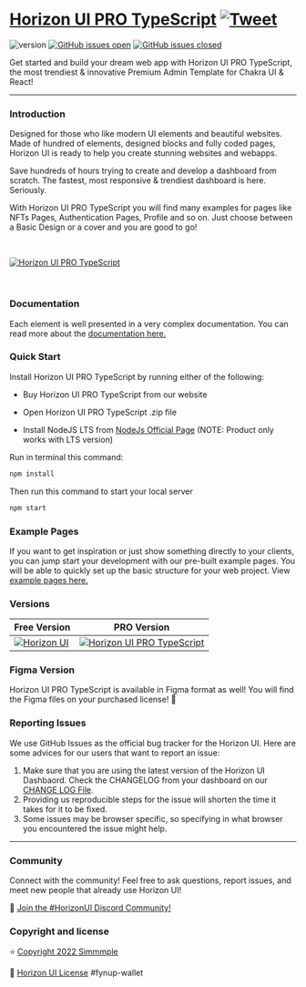 # [Horizon UI PRO TypeScript](https://horizon-ui.com/chakra-pro-ts/) [![Tweet](https://img.shields.io/twitter/url/http/shields.io.svg?style=social&logo=twitter)](https://twitter.com/intent/tweet?url=https://horizon-ui.com/pro&text=Check%20Horizon%20UI%20PRO,%20the%20trendiest%20Premium%20admin%20template%20for%20Chakra%20UI!)

![version](https://img.shields.io/badge/version-2.0.0-blue.svg)
[![GitHub issues open](https://img.shields.io/github/issues/horizon-ui/horizon-ui-chakra-pro-ts.svg?maxAge=2592000)](https://github.com/horizon-ui/horizon-ui-chakra-pro-ts/issues?q=is%3Aopen+is%3Aissue)
[![GitHub issues closed](https://img.shields.io/github/issues-closed-raw/horizon-ui/horizon-ui-chakra-pro-ts.svg?maxAge=2592000)](https://github.com/horizon-ui/horizon-ui-chakra-pro-ts/issues?q=is%3Aissue+is%3Aclosed)

Get started and build your dream web app with Horizon UI PRO TypeScript, the most trendiest &
innovative Premium Admin Template for Chakra UI & React!

---

### Introduction

Designed for those who like modern UI elements and beautiful websites. Made of
hundred of elements, designed blocks and fully coded pages, Horizon UI is ready
to help you create stunning websites and webapps.

Save hundreds of hours trying to create and develop a dashboard from scratch.
The fastest, most responsive & trendiest dashboard is here. Seriously.

With Horizon UI PRO TypeScript you will find many examples for pages like NFTs Pages,
Authentication Pages, Profile and so on. Just choose between a Basic Design or a
cover and you are good to go!

<p>&nbsp;</p>

[<img alt="Horizon UI PRO TypeScript" src="https://i.ibb.co/gdKmHcW/introduction-image-4.png" /> ](https://github.com/horizon-ui/horizon-ui-chakra-pro-ts)

<p>&nbsp;</p>

### Documentation

Each element is well presented in a very complex documentation. You can read
more about the
<a href="https://horizon-ui.com/docs?ref=readme-horizon-pro-ts" target="_blank">documentation
here.</a>

### Quick Start

Install Horizon UI PRO TypeScript by running either of the following:

- Buy Horizon UI PRO TypeScript from our website

- Open Horizon UI PRO TypeScript .zip file

- Install NodeJS LTS from
  [NodeJs Official Page](https://nodejs.org/en/?ref=horizon-documentation)
  (NOTE: Product only works with LTS version)

Run in terminal this command:

```bash
npm install
```

Then run this command to start your local server

```bash
npm start
```

### Example Pages

If you want to get inspiration or just show something directly to your clients,
you can jump start your development with our pre-built example pages. You will
be able to quickly set up the basic structure for your web project. View
<a href="https://horizon-ui.com/chakra-pro-ts/?ref=readme-horizon-pro-ts" target="_blank">example pages here.</a>

### Versions

| Free Version                                                                                                       | PRO Version                                                                                                               |
| ------------------------------------------------------------------------------------------------------------------ | ------------------------------------------------------------------------------------------------------------------------- |
| [![Horizon UI](https://i.ibb.co/fdyTwz1/introduction-image-2.png)](https://www.horizon-ui.com/?ref=readme-horizon-pro-ts) | [![Horizon UI PRO TypeScript](https://i.ibb.co/gdKmHcW/introduction-image-4.png)](https://www.horizon-ui.com/pro?ref=readme-horizon-pro-ts) |

### Figma Version

Horizon UI PRO TypeScript is available in Figma format as well! You will find the Figma files on your purchased license! 🎨

### Reporting Issues

We use GitHub Issues as the official bug tracker for the Horizon UI. Here are
some advices for our users that want to report an issue:

1. Make sure that you are using the latest version of the Horizon UI Dashbaord.
   Check the CHANGELOG from your dashboard on our
   [CHANGE LOG File](https://github.com/horizon-ui/horizon-ui-chakra-pro-ts/blob/main/CHANGELOG.md?ref=readme-horizon-pro-ts).
2. Providing us reproducible steps for the issue will shorten the time it takes
   for it to be fixed.
3. Some issues may be browser specific, so specifying in what browser you
   encountered the issue might help.

---

### Community

Connect with the community! Feel free to ask questions, report issues, and meet
new people that already use Horizon UI!

💬 [Join the #HorizonUI Discord Community!](https://discord.gg/f6tEKFBd4m)

### Copyright and license

⭐️ [Copyright 2022 Simmmple ](https://www.simmmple.com/?ref=readme-horizon-pro-ts)

📄 [Horizon UI License](https://www.horizon-ui.com/license?ref=readme-horizon-pro-ts)
#fynup-wallet
